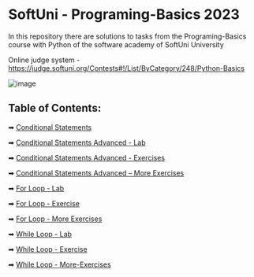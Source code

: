 # SoftUni - Programing-Basics 2023
In this repository there are solutions to tasks from the Programing-Basics course with Python of the software academy of SoftUni University

Online judge system - https://judge.softuni.org/Contests#!/List/ByCategory/248/Python-Basics


![image](https://user-images.githubusercontent.com/68993494/185683680-bcfefe65-88fb-4192-b0b2-ff9130c39487.png)

## Table of Contents:
➡ [Conditional Statements]( https://github.com/GeorgiDN/Programing-Basics/tree/main/Conditional%20Statements%20)

➡ [Conditional Statements Advanced - Lab](https://github.com/GeorgiDN/Programing-Basics/tree/main/Conditional%20Statements%20-%20Advanced)

➡ [Conditional Statements Advanced - Exercises]( https://github.com/GeorgiDN/Programing-Basics/tree/main/Conditional%20Statements%20%20Advanced%20-%20Exercise)

➡ [Conditional Statements Advanced – More Exercises]( https://github.com/GeorgiDN/Programing-Basics/tree/main/Conditional%20Statements%20%20Advanced%20-%20More%20Exercises)

➡ [For Loop - Lab](https://github.com/GeorgiDN/Programing-Basics/tree/main/For%20Loop%20-%20Lab)

➡ [For Loop - Exercise](https://github.com/GeorgiDN/Programing-Basics/tree/main/For%20Loop%20-%20Exercise)

➡ [For Loop - More Exercises](https://github.com/GeorgiDN/Programing-Basics/tree/main/For%20Loop%20-%20More%20Exercises)

➡ [While Loop - Lab](https://github.com/GeorgiDN/Programing-Basics/tree/main/While%20Loop%20-%20Lab)

➡ [While Loop - Exercise](https://github.com/GeorgiDN/Programing-Basics/tree/main/While%20Loop%20-%20Exercise)

➡ [While Loop - More-Exercises](https://github.com/GeorgiDN/Programing-Basics/tree/main/While%20Loop%20-%20More%20Exercises)
